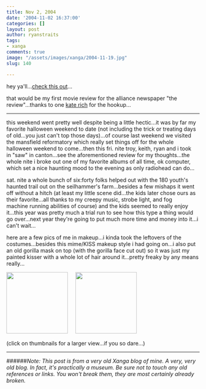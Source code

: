 ```yaml
---
title: Nov 2, 2004
date: '2004-11-02 16:37:00'
categories: []
layout: post
author: ryanstraits
tags:
- xanga
comments: true
image: "/assets/images/xanga/2004-11-19.jpg"
slug: 140

---
```

hey ya'll...<a href="http://www.the-review.com/article.php?pathToFile=/articles//entertainment/&amp;file=moviereviwsaw.txt&amp;article=1&amp;tD=" target="_blank">check this out</a>...

<!-- break -->

that would be my first movie review for the alliance newspaper "the review"...thanks to one <a href="http://www.xanga.com/kaitrich" target="_blank">kate rich</a> for the hookup...

---

this weekend went pretty well despite being a little hectic...it was by far my favorite halloween weekend to date (not including the trick or treating days of old...you just can't top those days)...of course last weekend we visited the mansfield reformatory which really set things off for the whole halloween weekend to come...then this fri. nite troy, keith, ryan and i took in "saw" in canton...see the aforementioned review for my thoughts...the whole nite i broke out one of my favorite albums of all time, ok computer, which set a nice haunting mood to the evening as only radiohead can do...

sat. nite a whole bunch of six:forty folks helped out with the 180 youth's haunted trail out on the seilhammer's farm...besides a few mishaps it went off without a hitch (at least my little scene did...the kids later chose ours as their favorite...all thanks to my creepy music, strobe light, and fog machine running abilities of course) and the kids seemed to really enjoy it...this year was pretty much a trial run to see how this type a thing would go over...next year they're going to put much more time and money into it...i can't wait...

here are a few pics of me in makeup...i kinda took the leftovers of the costumes...besides this mime/KISS makeup style i had going on...i also put an old gorilla mask on top (with the gorilla face cut out) so it was just my painted kisser with a whole lot of hair around it...pretty freaky by any means really...

<a href="http://i.xanga.com/bluestarmorning/10-31-04_1733.jpg" target="_blank"><img src="http://i.xanga.com/bluestarmorning/t/10-31-04_1733.jpg" alt="" width="160" border="0" /></a>     <a href="http://i.xanga.com/bluestarmorning/10-31-04_1734.jpg" target="_blank"><img src="http://i.xanga.com/bluestarmorning/t/10-31-04_1734.jpg" alt="" width="160" border="0" /></a>

(click on thumbnails for a larger view...if you so dare...)

---

######*Note: This post is from a very old Xanga blog of mine. A very, very old blog. In fact, it's practically a museum. Be sure not to touch any old references or links. You won't break them, they are most certainly already broken.*